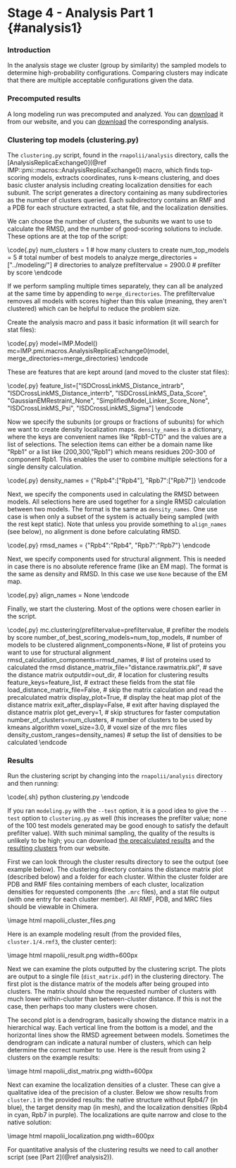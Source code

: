 Stage 4 - Analysis Part 1 {#analysis1}
=========================

### Introduction
In the analysis stage we cluster (group by similarity) the sampled models to determine high-probability configurations. Comparing clusters may indicate that there are multiple acceptable configurations given the data. 

### Precomputed results

A long modeling run was precomputed and analyzed. You can [download](ftp://salilab.org/tutorials/imp/rnapolii/results.tar.gz) it from our website, and you can [download](ftp://salilab.org/tutorials/imp/rnapolii/analysis.tar.gz) the corresponding analysis.

### Clustering top models (clustering.py)
The `clustering.py` script, found in the `rnapolii/analysis` directory, calls the [AnalysisReplicaExchange0](@ref IMP::pmi::macros::AnalysisReplicaExchange0) macro, which finds top-scoring models, extracts coordinates, runs k-means clustering, and does basic cluster analysis including creating localization densities for each subunit. The script generates a directory containing as many subdirectories as the number of clusters queried. Each subdirectory contains an RMF and a PDB for each structure extracted, a stat file, and the localization densities.

We can choose the number of clusters, the subunits we want to use to calculate the RMSD, and the number of good-scoring solutions to include. These options are at the top of the script: 

\code{.py}
num_clusters = 1                      # how many clusters to create
num_top_models = 5                    # total number of best models to analyze
merge_directories = ["../modeling/"]  # directories to analyze
prefiltervalue = 2900.0               # prefilter by score
\endcode

If we perform sampling multiple times separately, they can all be analyzed at the same time by appending to `merge_directories`. The prefiltervalue removes all models with scores higher than this value (meaning, they aren't clustered) which can be helpful to reduce the problem size.

Create the analysis macro and pass it basic information (it will search for stat files):

\code{.py}
model=IMP.Model()
mc=IMP.pmi.macros.AnalysisReplicaExchange0(model,
                                           merge_directories=merge_directories)
\endcode

These are features that are kept around (and moved to the cluster stat files):

\code{.py}
feature_list=["ISDCrossLinkMS_Distance_intrarb",
              "ISDCrossLinkMS_Distance_interrb",
              "ISDCrossLinkMS_Data_Score",
              "GaussianEMRestraint_None",
              "SimplifiedModel_Linker_Score_None",
              "ISDCrossLinkMS_Psi",
              "ISDCrossLinkMS_Sigma"]
\endcode

Now we specify the subunits (or groups or fractions of subunits) for which we want to create density localization maps. `density_names` is a dictionary, where the keys are convenient names like "Rpb1-CTD" and the values are a list of selections. The selection items can either be a domain name like "Rpb1" or a list like (200,300,"Rpb1") which means residues 200-300 of component Rpb1. This enables the user to combine multiple selections for a single density calculation.

\code{.py}
density_names = {"Rpb4":["Rpb4"],
                 "Rpb7":["Rpb7"]}
\endcode

Next, we specify the components used in calculating the RMSD between models. All selections here are used together for a single RMSD calculation between two models. The format is the same as `density_names`. One use case is when only a subset of the system is actually being sampled (with the rest kept static). Note that unless you provide something to `align_names` (see below), no alignment is done before calculating RMSD.

\code{.py}
rmsd_names = {"Rpb4":"Rpb4",
              "Rpb7":"Rpb7"}
\endcode

Next, we specify components used for structural alignment. This is needed in case there is no absolute reference frame (like an EM map). The format is the same as density and RMSD. In this case we use `None` because of the EM map.

\code{.py}
align_names = None 
\endcode

Finally, we start the clustering. Most of the options were chosen earlier in the script.

\code{.py}
mc.clustering(prefiltervalue=prefiltervalue,                   # prefilter the models by score
              number_of_best_scoring_models=num_top_models,    # number of models to be clustered
              alignment_components=None,                       # list of proteins you want to use for structural alignment
              rmsd_calculation_components=rmsd_names,          # list of proteins used to calculated the rmsd
              distance_matrix_file="distance.rawmatrix.pkl",   # save the distance matrix
              outputdir=out_dir,                               # location for clustering results
              feature_keys=feature_list,                       # extract these fields from the stat file
              load_distance_matrix_file=False,                 # skip the matrix calculation and read the precalculated matrix
              display_plot=True,                               # display the heat map plot of the distance matrix
              exit_after_display=False,                        # exit after having displayed the distance matrix plot
              get_every=1,                                     # skip structures for faster computation
              number_of_clusters=num_clusters,                 # number of clusters to be used by kmeans algorithm
              voxel_size=3.0,                                  # voxel size of the mrc files
              density_custom_ranges=density_names)             # setup the list of densities to be calculated
\endcode

### Results
Run the clustering script by changing into the `rnapolii/analysis` directory and then running:

\code{.sh}
python clustering.py
\endcode

If you ran `modeling.py` with the `--test` option, it is a good idea to give the `--test` option to `clustering.py` as well (this increases the prefilter value; none of the 100 test models generated may be good enough to satisfy the default prefilter value). With such minimal sampling, the quality of the results is unlikely to be high; you can download [the precalculated results](ftp://salilab.org/tutorials/imp/rnapolii/results.tar.gz) and the [resulting clusters](ftp://salilab.org/tutorials/imp/rnapolii/analysis.tar.gz) from our website.

First we can look through the cluster results directory to see the output (see example below). The clustering directory contains the distance matrix plot (described below) and a folder for each cluster. Within the cluster folder are PDB and RMF files containing members of each cluster, localization densities for requested components (the `.mrc` files), and a stat file output (with one entry for each cluster member). All RMF, PDB, and MRC files should be viewable in Chimera. 

\image html rnapolii_cluster_files.png

Here is an example modeling result (from the provided files, `cluster.1/4.rmf3`, the cluster center):

\image html rnapolii_result.png width=600px

Next we can examine the plots outputted by the clustering script. The plots are output to a single file (`dist_matrix.pdf`) in the clustering directory. The first plot is the distance matrix of the models after being grouped into clusters. The matrix should show the requested number of clusters with much lower within-cluster than between-cluster distance. If this is not the case, then perhaps too many clusters were chosen.

The second plot is a dendrogram, basically showing the distance matrix in a hierarchical way. Each vertical line from the bottom is a model, and the horizontal lines show the RMSD agreement between models. Sometimes the dendrogram can indicate a natural number of clusters, which can help determine the correct number to use. Here is the result from using 2 clusters on the example results:

\image html rnapolii_dist_matrix.png width=600px

Next can examine the localization densities of a cluster. These can give a qualitative idea of the precision of a cluster. Below we show results from `cluster.1` in the provided results: the native structure without Rpb4/7 (in blue), the target density map (in mesh), and the localization densities (Rpb4 in cyan, Rpb7 in purple). The localizations are quite narrow and close to the native solution:

\image html rnapolii_localization.png width=600px

For quantitative analysis of the clustering results we need to call another script (see [Part 2](@ref analysis2)).
